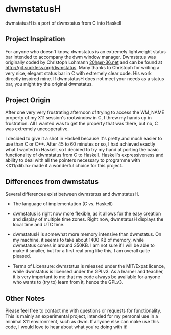 dwmstatusH
==========

dwmstatusH is a port of dwmstatus from C into Haskell

Project Inspiration
------------------

For anyone who doesn't know, dwmstatus is an extremely lightweight status bar
intended to accompany the dwm window manager. Dwmstatus was originally coded by
Christoph Lohmann <20h@r-36.net> and can be found at 
http://git.suckless.org/dwmstatus. Many thanks to Christoph for writing a very
nice, elegant status bar in C with extremely clear code. His work directly
inspired mine. If dwmstatusH does not meet your needs as a status bar, you might
try the original dwmstatus.


Project Origin
---------

After one very very frustrating afternoon of trying to access the WM_NAME
property of my X11 session's rootwindow in C, I threw my hands up in frustration.
All I wanted was to get the property that was there, but no, C was extremely
uncooperative.

I decided to give it a shot in Haskell because it's pretty and much easier to
use than C or C++. After 45 to 60 minutes or so, I had achieved exactly what I
wanted in Haskell, so I decided to try my hand at porting the basic functionality
of dwmstatus from C to Haskell. Haskell's expressiveness and ability to deal with
all the pointers necessary to programme with <X11/xlib.h> made it a wonderful
choice for this project. 


Differences from dwmstatus
--------------------------

Several differences exist between dwmstatus and dwmstatusH.

- The language of implementation (C vs. Haskell)

- dwmstatus is right now more flexible, as it allows for the easy creation and
display of multiple time zones. Right now, dwmstatusH displays the local time
and UTC time.

- dwmstatusH is somewhat more memory intensive than dwmstatus. On my machine, it
seems to take about 1400 KB of memory, while dwmstatus comes in around 350KB.
I am not sure if I will be able to make it smaller, but for a first real prog
like this, I am overall quite pleased.

- Terms of Licensure: dwmstatus is released under the MIT/Expat licence, while
dwmstatus is licensed under the GPLv3. As a learner and teacher, it is very
important to me that my code always be available for anyone who wants to (try 
to) learn from it, hence the GPLv3.


Other Notes
-----------

Please feel free to contact me with questions or requests for functionality.
This is mainly an experimental project, intended for my personal use in a
minimal X11 environment, such as dwm. If anyone else can make use this code,
I would love to hear about what you're doing with it!

